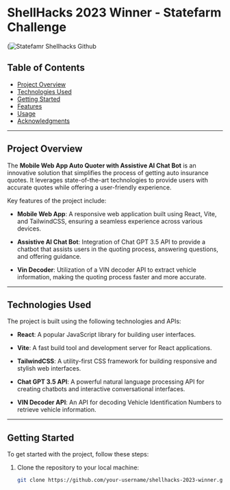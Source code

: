# ShellHacks 2023 Winner - Statefarm Challenge

(![Statefamr Shellhacks Github](https://github.com/matthewLarrosa/shell-hacks-2023/assets/95898375/21a4447c-0ac7-43c7-b299-4f77a9827630)

## Table of Contents
- [Project Overview](#project-overview)
- [Technologies Used](#technologies-used)
- [Getting Started](#getting-started)
- [Features](#features)
- [Usage](#usage)
- [Acknowledgments](#acknowledgments)

---

## Project Overview

The **Mobile Web App Auto Quoter with Assistive AI Chat Bot** is an innovative solution that simplifies the process of getting auto insurance quotes. It leverages state-of-the-art technologies to provide users with accurate quotes while offering a user-friendly experience.

Key features of the project include:

- **Mobile Web App**: A responsive web application built using React, Vite, and TailwindCSS, ensuring a seamless experience across various devices.

- **Assistive AI Chat Bot**: Integration of Chat GPT 3.5 API to provide a chatbot that assists users in the quoting process, answering questions, and offering guidance.

- **Vin Decoder**: Utilization of a VIN decoder API to extract vehicle information, making the quoting process faster and more accurate.

---

## Technologies Used

The project is built using the following technologies and APIs:

- **React**: A popular JavaScript library for building user interfaces.

- **Vite**: A fast build tool and development server for React applications.

- **TailwindCSS**: A utility-first CSS framework for building responsive and stylish web interfaces.

- **Chat GPT 3.5 API**: A powerful natural language processing API for creating chatbots and interactive conversational interfaces.

- **VIN Decoder API**: An API for decoding Vehicle Identification Numbers to retrieve vehicle information.

---

## Getting Started

To get started with the project, follow these steps:

1. Clone the repository to your local machine:
   ```bash
   git clone https://github.com/your-username/shellhacks-2023-winner.git
